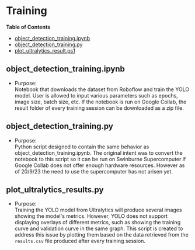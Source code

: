 # Training

<!-- TOC ignore:true -->
**Table of Contents**
<!-- TOC -->

* [object_detection_training.ipynb](#object_detection_trainingipynb)
* [object_detection_training.py](#object_detection_trainingpy)
* [plot_ultralytics_result.ps1](#copy-by-intervalps1)

<!-- /TOC -->

## object_detection_training.ipynb
* Purpose:\
Notebook that downloads the dataset from Roboflow and train the YOLO model.
User is allowed to input various parameters such as epochs, image size, batch size, etc.
If the notebook is run on Google Collab, the result folder of every training session can be downloaded as a zip file.

## object_detection_training.py
* Purpose:\
Python script designed to contain the same behavior as object_detection_training.ipynb.
The original intent was to convert the notebook to this script so it can be run on Swinburne Supercomputer if Google Collab does not offer enough hardware resources.
However as of 20/9/23 the need to use the supercomputer has not arisen yet.

## plot_ultralytics_results.py
* Purpose:\
Training the YOLO model from Ultralytics will produce several images showing the model's metrics.
However, YOLO does not support displaying overlays of different metrics, such as showing the training curve and validation curve in the same graph.
This script is created to address this issue by plotting them based on the data retrieved from the `results.csv` file produced after every training session.

